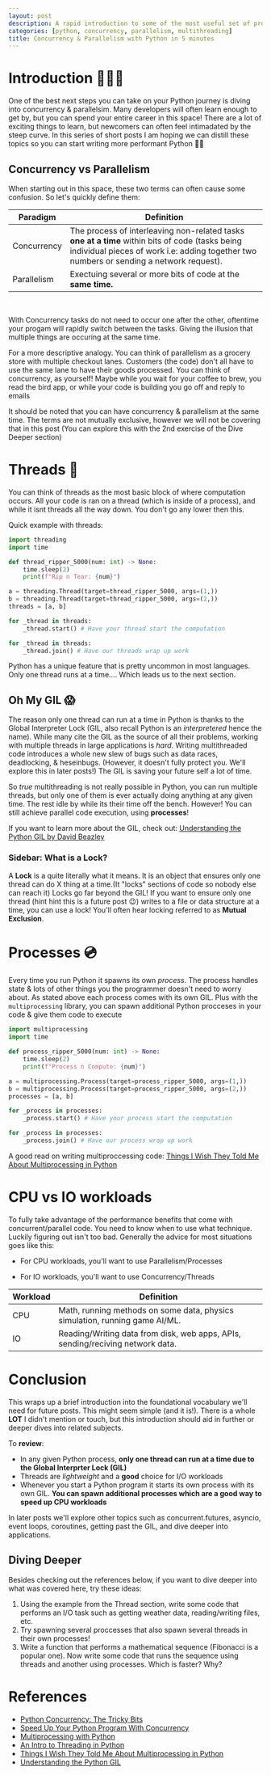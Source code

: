 ```yaml
---
layout: post
description: A rapid introduction to some of the most useful set of programming skills
categories: [python, concurrency, parallelism, multithreading]
title: Concurrency & Parallelism with Python in 5 minutes
---
```



# Introduction 🏃🏽‍♀️
One of the best next steps you can take on your Python journey is diving into concurrency & parallelsim. Many developers will often learn enough to get by, 
but you can spend your entire career in this space! There are a lot of exciting things to learn, but newcomers can often feel intimadated by the steep curve. 
In this series of short posts I am hoping we can distill these topics so you can start writing more performant Python 🚀🐍  

## Concurrency vs Parallelism
When starting out in this space, these two terms can often cause some confusion. So let's quickly define them:

| Paradigm      | Definition |
| ----------- | ----------- |
| Concurrency      | The process of interleaving non-related tasks **one at a time** within bits of code (tasks being individual pieces of work i.e: adding together two numbers or sending a network request). |
| Parallelism   | Exectuing several or more bits of code at the **same time.**|  
&nbsp; 

With Concurrency tasks do not need to occur one after the other, oftentime your progam will rapidly switch between the tasks. Giving the illusion that multiple things are occuring at the same time.

For a more descriptive analogy. You can think of parallelism as a grocery store with multiple checkout lanes. 
Customers (the code) don't all have to use the same lane to have their goods processed. You can think of concurrency, as yourself! 
Maybe while you wait for your coffee to brew, you read the bird app, or while your code is building you go off and reply to emails  


It should be noted that you can have concurrency & parallelism at the same time. The terms are not mutually exclusive, however we will not be covering that in this post (You can explore this with the 2nd exercise of the Dive Deeper section)


# Threads 🧵
You can think of threads as the most basic block of where computation occurs. All your code is ran on a thread (which is inside of a process), and while it isnt threads all the way down. You don't go any lower then this.


Quick example with threads: 
```python
import threading
import time

def thread_ripper_5000(num: int) -> None:
    time.sleep(2)
    print(f"Rip n Tear: {num}")

a = threading.Thread(target=thread_ripper_5000, args=(1,))
b = threading.Thread(target=thread_ripper_5000, args=(2,))
threads = [a, b]

for _thread in threads:
    _thread.start() # Have your thread start the computation

for _thread in threads:
    _thread.join() # Have our threads wrap up work
```

Python has a unique feature that is pretty uncommon in most languages. Only one thread runs at a time.... Which leads us to the next section.


## Oh My GIL 😱
The reason only one thread can run at a time in Python is thanks to the Global Interpreter Lock (GIL, also recall Python is an *interpretered* hence the name). While many cite the GIL as the source of all their problems, 
working with multiple threads in large applications is *hard*. Writing multithreaded code introduces a whole new slew of bugs such as data races, deadlocking, & heseinbugs. (However, it doesn't fully protect you. We'll explore this in later posts!)
The GIL is saving your future self a lot of time. 

So *true* multithreading is not really possible in Python, you can run multiple threads, but only one of them is ever actually doing anything at any given time. The rest idle by while its their time off the bench. However! You can still achieve parallel code execution, using **processes**! 

If you want to learn more about the GIL, check out: [Understanding the Python GIL by David Beazley](https://www.youtube.com/watch?v=Obt-vMVdM8s)
&nbsp; 



### Sidebar: What is a Lock?
A **Lock** is a quite literally what it means. It is an object that ensures only one thread can do X thing at a time.(It "locks" sections of code so nobody else can reach it) Locks go far beyond the GIL! If you want to ensure only one thread (hint hint this is a future post 😉) writes to a file or data structure at a time, you can use a lock! You'll often hear locking referred to as **Mutual Exclusion**. 


# Processes 💿
Every time you run Python it spawns its own *process*. The process handles state & lots of other things you the programmer doesn't need to worry about. As stated above each process comes with its own GIL. Plus with the `multiprocessing` library, you can spawn additional Python procceses in your code & give them code to execute

```python
import multiprocessing
import time

def process_ripper_5000(num: int) -> None:
    time.sleep(2)
    print(f"Process n Compute: {num}")

a = multiprocessing.Process(target=process_ripper_5000, args=(1,))
b = multiprocessing.Process(target=process_ripper_5000, args=(2,))
processes = [a, b]

for _process in processes:
    _process.start() # Have your process start the computation

for _process in processes:
    _process.join() # Have our process wrap up work
```
A good read on writing multiproccessing code: [Things I Wish They Told Me About Multiprocessing in Python](https://www.cloudcity.io/blog/2019/02/27/things-i-wish-they-told-me-about-multiprocessing-in-python/)

# CPU vs IO workloads
To fully take advantage of the performance benefits that come with concurrent/parallel code. You need to know when to use what technique. Luckily figuring out isn't too bad. 
Generally the advice for most situations goes like this:

- For CPU workloads, you'll want to use Parallelism/Processes&nbsp;

- For IO workloads, you'll want to use Concurrency/Threads

| Workload      | Definition |
| ----------- | ----------- |
| CPU      | Math, running methods on some data, physics simulation, running game AI/ML.       |
| IO   | Reading/Writing data from disk, web apps, APIs, sending/reciving network data.        |

# Conclusion
This wraps up a brief introduction into the foundational vocabulary we'll need for future posts. This might seem simple (and it is!). There is a whole **LOT** I didn't mention or touch, but this introduction should aid in further or deeper dives into related subjects. 

To **review**:
- In any given Python process, **only one thread can run at a time due to the Global Interprter Lock (GIL)**
- Threads are *lightweight* and a **good** choice for I/O workloads
- Whenever you start a Python program it starts its own process with its own GIL. **You can spawn additional processes which are a good way to speed up CPU workloads**

In later posts we'll explore other topics such as concurrent.futures, asyncio, event loops, coroutines, getting past the GIL, and dive deeper into applications.


## Diving Deeper
Besides checking out the references below, if you want to dive deeper into what was covered here, try these ideas:
1. Using the example from the Thread section, write some code that performs an I/O task such as getting weather data, reading/writing files, etc. 
2. Try spawning several proccesses that also spawn several threads in their own processes!
3. Write a function that performs a mathematical sequence (Fibonacci is a popular one). Now write some code that runs the sequence using threads and another using processes. Which is faster? Why?



# References
- [Python Concurrency: The Tricky Bits](https://python.hamel.dev/concurrency/)
- [Speed Up Your Python Program With Concurrency](https://realpython.com/python-concurrency/)
- [Multiprocessing with Python](https://www.geeksforgeeks.org/multiprocessing-python-set-1/)
- [An Intro to Threading in Python](https://realpython.com/intro-to-python-threading/)
- [Things I Wish They Told Me About Multiprocessing in Python](https://www.cloudcity.io/blog/2019/02/27/things-i-wish-they-told-me-about-multiprocessing-in-python/)
- [Understanding the Python GIL](https://www.youtube.com/watch?v=Obt-vMVdM8s)


